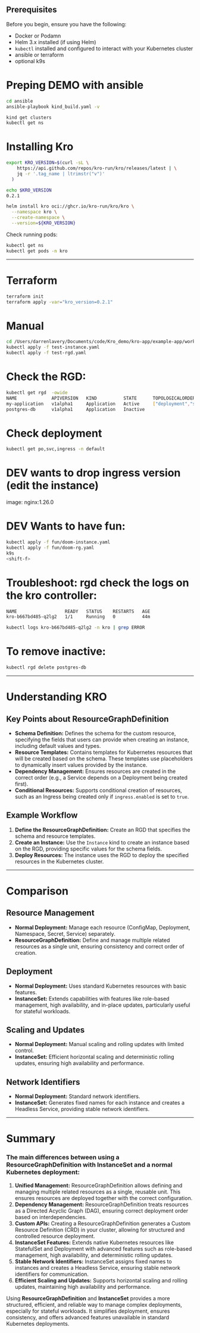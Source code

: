 ## Prerequisites
Before you begin, ensure you have the following:
- Docker or Podamn
- Helm 3.x installed (if using Helm)
- `kubectl` installed and configured to interact with your Kubernetes cluster
- ansible or terraform
- optional k9s

# Preping DEMO with ansible
```sh
cd ansible
ansible-playbook kind_build.yaml -v
```
```sh
kind get clusters
kubectl get ns
```
# Installing Kro

```sh
export KRO_VERSION=$(curl -sL \
    https://api.github.com/repos/kro-run/kro/releases/latest | \
    jq -r '.tag_name | ltrimstr("v")'
  )

echo $KRO_VERSION
0.2.1

helm install kro oci://ghcr.io/kro-run/kro/kro \
  --namespace kro \
  --create-namespace \
  --version=${KRO_VERSION}
```

Check running pods:
```sh
kubectl get ns
kubectl get pods -n kro
```

---

# Terraform
```sh
terraform init
terraform apply -var="kro_version=0.2.1"
```

# Manual
```sh
cd /Users/darrenlavery/Documents/code/Kro_demo/kro-app/example-app/works/
kubectl apply -f test-instance.yaml
kubectl apply -f test-rgd.yaml
```

# Check the RGD: 
```sh
kubectl get rgd  -owide                           
NAME             APIVERSION   KIND          STATE      TOPOLOGICALORDER                     AGE
my-application   v1alpha1     Application   Active     ["deployment","service","ingress"]   5m43s
postgres-db      v1alpha1     Application   Inactive                                        3s
```

# Check deployment
``` sh
kubectl get po,svc,ingress -n default
```

# DEV wants to drop ingress version (edit the instance)
image: nginx:1.26.0

# DEV Wants to have fun:
```sh
kubectl apply -f fun/doom-instance.yaml
kubectl apply -f fun/doom-rg.yaml
k9s
<shift-f>
```

# Troubleshoot: rgd check the logs on the kro controller:
```sh
NAME                  READY   STATUS    RESTARTS   AGE
kro-b667bd485-q2lg2   1/1     Running   0          44m
```
```sh
kubectl logs kro-b667bd485-q2lg2 -n kro | grep ERROR
```

# To remove inactive: 
```sh
kubectl rgd delete postgres-db 
```

---

# Understanding KRO

## Key Points about ResourceGraphDefinition

- **Schema Definition:** Defines the schema for the custom resource, specifying the fields that users can provide when creating an instance, including default values and types.
- **Resource Templates:** Contains templates for Kubernetes resources that will be created based on the schema. These templates use placeholders to dynamically insert values provided by the instance.
- **Dependency Management:** Ensures resources are created in the correct order (e.g., a Service depends on a Deployment being created first).
- **Conditional Resources:** Supports conditional creation of resources, such as an Ingress being created only if `ingress.enabled` is set to `true`.

## Example Workflow
1. **Define the ResourceGraphDefinition:** Create an RGD that specifies the schema and resource templates.
2. **Create an Instance:** Use the `Instance` kind to create an instance based on the RGD, providing specific values for the schema fields.
3. **Deploy Resources:** The instance uses the RGD to deploy the specified resources in the Kubernetes cluster.

---

# Comparison

## Resource Management
- **Normal Deployment:** Manage each resource (ConfigMap, Deployment, Namespace, Secret, Service) separately.
- **ResourceGraphDefinition:** Define and manage multiple related resources as a single unit, ensuring consistency and correct order of creation.

## Deployment
- **Normal Deployment:** Uses standard Kubernetes resources with basic features.
- **InstanceSet:** Extends capabilities with features like role-based management, high availability, and in-place updates, particularly useful for stateful workloads.

## Scaling and Updates
- **Normal Deployment:** Manual scaling and rolling updates with limited control.
- **InstanceSet:** Efficient horizontal scaling and deterministic rolling updates, ensuring high availability and performance.

## Network Identifiers
- **Normal Deployment:** Standard network identifiers.
- **InstanceSet:** Generates fixed names for each instance and creates a Headless Service, providing stable network identifiers.

---

# Summary

### The main differences between using a ResourceGraphDefinition with InstanceSet and a normal Kubernetes deployment:

1. **Unified Management:** ResourceGraphDefinition allows defining and managing multiple related resources as a single, reusable unit. This ensures resources are deployed together with the correct configuration.
2. **Dependency Management:** ResourceGraphDefinition treats resources as a Directed Acyclic Graph (DAG), ensuring correct deployment order based on interdependencies.
3. **Custom APIs:** Creating a ResourceGraphDefinition generates a Custom Resource Definition (CRD) in your cluster, allowing for structured and controlled resource deployment.
4. **InstanceSet Features:** Extends native Kubernetes resources like StatefulSet and Deployment with advanced features such as role-based management, high availability, and deterministic rolling updates.
5. **Stable Network Identifiers:** InstanceSet assigns fixed names to instances and creates a Headless Service, ensuring stable network identifiers for communication.
6. **Efficient Scaling and Updates:** Supports horizontal scaling and rolling updates, maintaining high availability and performance.

Using **ResourceGraphDefinition** and **InstanceSet** provides a more structured, efficient, and reliable way to manage complex deployments, especially for stateful workloads. It simplifies deployment, ensures consistency, and offers advanced features unavailable in standard Kubernetes deployments.

